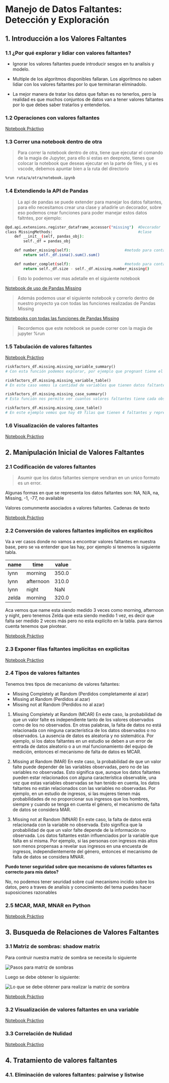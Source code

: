 # Manejo de Datos Faltantes: Detección y Exploración

## 1. Introducción a los Valores Faltantes

### 1.1 ¿Por qué explorar y lidiar con valores faltantes?

* Ignorar los valores faltantes puede introducir sesgos en tu analisis y modelo.

* Multiple de los algoritmos disponibles fallaran. Los algoritmos no saben lidiar con los valores faltantes por lo que terminaran eliminadolo.

* La mejor manera de tratar los datos que faltan es no tenerlos, pero la realidad es que muchos conjuntos de datos van a tener valores faltantes por lo que debes saber tratarlos y entenderlos.

### 1.2 Operaciones con valores faltantes

[Notebook Práctivo](./Ejercicios/12.deteccion_exploracion_de_datos_faltantes/exploration-missing-values-app.ipynb)

### 1.3 Correr una notebook dentro de otra

> Para correr la notebook dentro de otra, tiene que ejecutar el comando de la magia de Jupyter, para ello si estas en deepnote, tienes que colocar la notebook que deseas ejecutar en la parte de files, y si es vscode, debemos apuntar bien a la ruta del directorio

```bash
%run ruta/a/otra/notebook.ipynb
```

### 1.4 Extendiendo la API de Pandas

> La api de pandas se puede extender para manejar los datos faltantes, para ello necesitamos crear una clase y añadirle un decorador, sobre eso podemos crear funciones para poder manejar estos datos faltntes, por ejemplo:

```bash
@pd.api.extensions.register_dataframe_accessor("missing")  #Decorador
class MissingMethods:                                      #clase
    def __init__(self, pandas_obj):
        self._df = pandas_obj

    def number_missing(self):                        #metodo para contar datos faltantes
        return self._df.isna().sum().sum()

    def number_complet(self):                        #metodo para contar datos completos
        return self._df.size - self._df.missing.number_missing()
```

> Esto lo podemos ver mas adetalle en el siguiente notebook

[Notebook de uso de Pandas Missing](./deteccion_exploracion_de_datos_faltantes/tutorial_to_extend_pandas_api.ipynb)

> Además podemos usar el siguiente notebook y correrlo dentro de nuestro proyecto ya con todas las funciones realizadas de Pandas Missing

[Notebooks con todas las funciones de Pandas Missing](./deteccion_exploracion_de_datos_faltantes/pandas-missing-extension.ipynb)

> Recordemos que este notebook se puede correr con la magia de jupyter %run

### 1.5 Tabulación de valores faltantes

[Notebook Práctivo](./deteccion_exploracion_de_datos_faltantes/exploration-missing-values-app.ipynb)

```python
riskfactors_df.missing.missing_variable_summary()
# Con esta función podemos explorar, por ejemplo que pregnant tiene el 87% de valores faltantes

riskfactors_df.missing.missing_variable_table()
# En este caso vemos la cantidad de variables que tienen datos faltantes, por ejemplo hay 10 variables que no tienen ningun valor faltante

riskfactors_df.missing.missing_case_summary()
# Esta función nos permite ver cuantos valores faltantes tiene cada observación o fila

riskfactors_df.missing.missing_case_table()
# En este ejemplo vemos que hay 49 filas que tienen 4 faltantes y representa el 20%
```

### 1.6 Visualización de valores faltantes

[Notebook Práctivo](./deteccion_exploracion_de_datos_faltantes/exploration-missing-values-app.ipynb)

## 2. Manipulación Inicial de Valores Faltantes

### 2.1 Codificación de valores faltantes

> Asumir que los datos faltantes siempre vendran en un unico formato es un error.

Algunas formas en que se representa los datos faltantes son: NA, N/A, na, Missing, -1, -77, no available

Valores comunmente asociados a valores faltantes. Cadenas de texto

[Notebook Práctivo](./deteccion_exploracion_de_datos_faltantes/exploration-missing-values-app.ipynb)

### 2.2 Conversión de valores faltantes implícitos en explícitos

Va a ver casos donde no vamos a encontrar valores faltantes en nuestra base, pero se va entender que las hay, por ejemplo si tenemos la siguiente tabla.

| name  | time      | value |
|-------|-----------|-------|
| lynn  | morning   | 350.0 |
| lynn  | afternoon | 310.0 |
| lynn  | night     | NaN   |
| zelda | morning   | 320.0 |

Aca vemos que name esta siendo medido 3 veces como morning, afternoon y night, pero tenemos Zelda que esta siendo medido 1 vez, es decir que falta ser medido 2 veces más pero no esta explícito en la tabla. para darnos cuenta tenemos que pivotear.

[Notebook Práctivo](./deteccion_exploracion_de_datos_faltantes/exploration-missing-values-app.ipynb)

### 2.3 Exponer filas faltantes implícitas en explícitas

[Notebook Práctivo](./deteccion_exploracion_de_datos_faltantes/exploration-missing-values-app.ipynb)

### 2.4 Tipos de valores faltantes

Tenemos tres tipos de mecanismo de valores faltantes:

* Missing Completely at Random (Perdidos completamente al azar)
* Missing at Random (Perdidos al azar)
* Missing not at Random (Perdidos no al azar)

1. Missing Completely at Random (MCAR)
En este caso, la probabilidad de que un valor falte es independiente tanto de los valores observados como de los no observados. En otras palabras, la falta de datos no está relacionada con ninguna característica de los datos observados o no observados. La ausencia de datos es aleatoria y no sistemática. Por ejemplo, si los datos faltantes en un estudio se deben a un error de entrada de datos aleatorio o a un mal funcionamiento del equipo de medición, entonces el mecanismo de falta de datos es MCAR.

2. Missing at Random (MAR)
En este caso, la probabilidad de que un valor falte puede depender de las variables observadas, pero no de las variables no observadas. Esto significa que, aunque los datos faltantes pueden estar relacionados con alguna característica observable, una vez que estas variables observadas se han tenido en cuenta, los datos faltantes no están relacionados con las variables no observadas. Por ejemplo, en un estudio de ingresos, si las mujeres tienen más probabilidades de no proporcionar sus ingresos que los hombres, siempre y cuando se tenga en cuenta el género, el mecanismo de falta de datos se considera MAR.

3. Missing not at Random (MNAR)
En este caso, la falta de datos está relacionada con la variable no observada. Esto significa que la probabilidad de que un valor falte depende de la información no observada. Los datos faltantes están influenciados por la variable que falta en sí misma. Por ejemplo, si las personas con ingresos más altos son menos propensas a revelar sus ingresos en una encuesta de ingresos, independientemente del género, entonces el mecanismo de falta de datos se considera MNAR.

**Puedo tener seguridad sobre que mecanismo de valores faltantes es correcto para mis datos?**

No, no podemos tener seuridad sobre cual mecanismo incidio sobre los datos, pero a traves de analisis y conocimiento del tema puedes hacer suposiciones razonables

### 2.5 MCAR, MAR, MNAR en Python

[Notebook Práctivo](./deteccion_exploracion_de_datos_faltantes/exploration-missing-values-app.ipynb)

## 3. Busqueda de Relaciones de Valores Faltantes

### 3.1 Matriz de sombras: shadow matrix

Para contruir nuestra matriz de sombra se necesita lo siguiente

![Pasos para matriz de sombras](./images/pasos_matrix_sombra.jpeg)

Luego se debe obtener lo siguiente:

![Lo que se debe obtener para realizar la matriz de sombra](./images/pasos2_matrix_sombra.jpeg)

[Notebook Práctivo](./deteccion_exploracion_de_datos_faltantes/exploration-missing-values-app.ipynb)

### 3.2 Visualización de valores faltantes en una variable

[Notebook Práctivo](./deteccion_exploracion_de_datos_faltantes/exploration-missing-values-app.ipynb)

### 3.3 Correlación de Nulidad

[Notebook Práctivo](./deteccion_exploracion_de_datos_faltantes/exploration-missing-values-app.ipynb)

## 4. Tratamiento de valores faltantes

### 4.1. Eliminación de valores faltantes: pairwise y listwise

